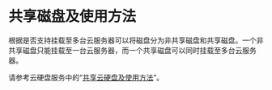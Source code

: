 # 共享磁盘及使用方法<a name="ZH-CN_TOPIC_0085428725"></a>

根据是否支持挂载至多台云服务器可以将磁盘分为非共享磁盘和共享磁盘。一个非共享磁盘只能挂载至一台云服务器，而一个共享磁盘可以同时挂载至多台云服务器。

请参考云硬盘服务中的“[共享云硬盘及使用方法](https://support.huaweicloud.com/productdesc-evs/zh-cn_topic_0032860759.html)”。

